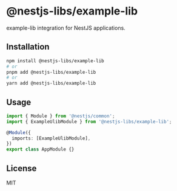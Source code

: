# @nestjs-libs/example-lib

example-lib integration for NestJS applications.

## Installation

```bash
npm install @nestjs-libs/example-lib
# or
pnpm add @nestjs-libs/example-lib
# or
yarn add @nestjs-libs/example-lib
```

## Usage

```typescript
import { Module } from '@nestjs/common';
import { ExampleUlibModule } from '@nestjs-libs/example-lib';

@Module({
  imports: [ExampleUlibModule],
})
export class AppModule {}
```

## License

MIT
